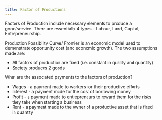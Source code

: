 ```yaml
---
title: Factor of Productions
---
```

Factors of Production include necessary elements to produce a good/service. There are essentially 4 types - Labour, Land, Capital, Entrepreneurship.

Production Possibility Curve/ Frontier is an economic model used to demonstrate opportunity cost (and economic growth). 
The two assumptions made are: 
- All factors of production are fixed (i.e. constant in quality and quantity) 
- Society produces 2 goods

What are the associated payments to the factors of production? 
- Wages - a payment made to workers for their productive efforts 
- Interest - a payment made for the cost of borrowing money 
- Profit - a payment made to entrepreneurs to reward them for the risks they take when starting a business 
- Rent - a payment made to the owner of a productive asset that is fixed in quantity 
 
